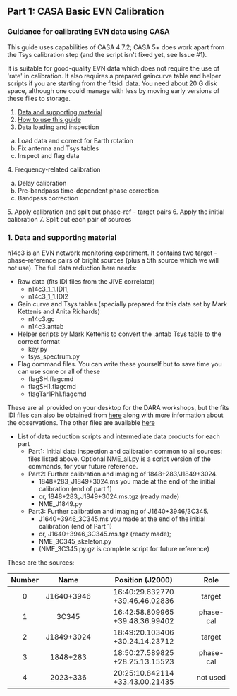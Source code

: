 ## Part 1: CASA Basic EVN Calibration

### Guidance for calibrating EVN data using CASA

This guide uses capabilities of CASA 4.7.2; CASA 5+ does work apart from the Tsys calibration step (and the script isn't fixed yet, see Issue #1).

It is suitable for good-quality EVN data which does not require the use of 'rate' in calibration. It also requires a prepared gaincurve table and helper scripts if you are starting from the fitsidi data. You need about 20 G disk space, although one could manage with less by moving early versions of these files to storage.


1. [Data and supporting material](#Data_and_supporting_material)
2. [How to use this guide](#How_to_use_this_guide)
3. Data loading and inspection
<ol type="a">
  <li>Load data and correct for Earth rotation</li>
  <li>Fix antenna and Tsys tables</li>
  <li>Inspect and flag data</li>
</ol>
4. Frequency-related calibration
<ol type="a">
  <li>Delay calibration</li>
  <li>Pre-bandpass time-dependent phase correction</li>
  <li>Bandpass correction</li>
</ol>
5. Apply calibration and split out phase-ref - target pairs
6. Apply the initial calibration
7. Split out each pair of sources

### 1. <a name="Data_and_supporting_material">Data and supporting material</a>

n14c3 is an EVN network monitoring experiment. It contains two target - phase-reference pairs of bright sources (plus a 5th source which we will not use). The full data reduction here needs:

* Raw data (fits IDI files from the JIVE correlator)
  - n14c3_1_1.IDI1,
  - n14c3_1_1.IDI2
* Gain curve and Tsys tables (specially prepared for this data set by Mark Kettenis and Anita Richards)
  - n14c3.gc
  - n14c3.antab
* Helper scripts by Mark Kettenis to convert the .antab Tsys table to the correct format
  - key.py
  - tsys_spectrum.py
* Flag command files. You can write these yourself but to save time you can use some or all of these
  - flagSH.flagcmd
  - flagSH1.flagcmd
  - flagTar1Ph1.flagcmd

These are all provided on your desktop for the DARA workshops, but the fits IDI files can also be obtained from [here](http://www.jive.nl/fitsfiles?experiment=N14C3_141022) along with more information about the observations. The other files are available [here](http://www.jb.man.ac.uk/~radcliff/DARA/Data_reduction_workshops/EVN_Continuum/NME_DARA.tgz)

* List of data reduction scripts and intermediate data products for each part
  - Part1: Initial data inspection and calibration common to all sources: files listed above. Optional NME_all.py is a script version of the commands, for your future reference.
  - Part2: Further calibration and imaging of 1848+283/J1849+3024.
    * 1848+283_J1849+3024.ms you made at the end of the initial calibration (end of part 1)
    * or, 1848+283_J1849+3024.ms.tgz (ready made)
    * NME_J1849.py
  - Part3: Further calibration and imaging of J1640+3946/3C345.
    * J1640+3946_3C345.ms you made at the end of the initial calibration (end of Part 1)
    * or, J1640+3946_3C345.ms.tgz (ready made);
    * NME_3C345_skeleton.py
    * (NME_3C345.py.gz is complete script for future reference)

These are the sources:

| Number | Name | Position (J2000) | Role |
| :----: | :----: | :----: | :----: |
|0 | J1640+3946  | 16:40:29.632770 +39.46.46.02836 | target |
|1 | 3C345 | 16:42:58.809965 +39.48.36.99402 | phase-cal |
|2  |  J1849+3024  |  18:49:20.103406 +30.24.14.23712 | target |
|3 |    1848+283 |   18:50:27.589825 +28.25.13.15523 |phase-cal |
| 4 | 2023+336  | 20:25:10.842114 +33.43.00.21435 |not used |
